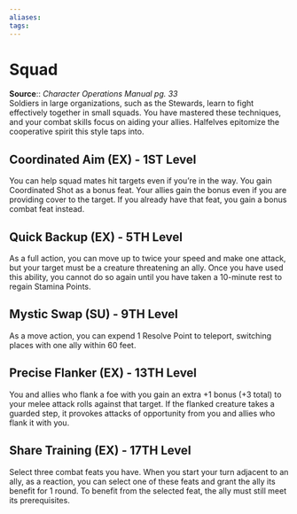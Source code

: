 ```yaml
---
aliases: 
tags: 
---
```


# Squad

**Source**:: _Character Operations Manual pg. 33_  
Soldiers in large organizations, such as the Stewards, learn to fight effectively together in small squads. You have mastered these techniques, and your combat skills focus on aiding your allies. Halfelves epitomize the cooperative spirit this style taps into.

## Coordinated Aim (EX) - 1ST Level

You can help squad mates hit targets even if you’re in the way. You gain Coordinated Shot as a bonus feat. Your allies gain the bonus even if you are providing cover to the target. If you already have that feat, you gain a bonus combat feat instead.  

## Quick Backup (EX) - 5TH Level

As a full action, you can move up to twice your speed and make one attack, but your target must be a creature threatening an ally. Once you have used this ability, you cannot do so again until you have taken a 10-minute rest to regain Stamina Points.  

## Mystic Swap (SU) - 9TH Level

As a move action, you can expend 1 Resolve Point to teleport, switching places with one ally within 60 feet.  

## Precise Flanker (EX) - 13TH Level

You and allies who flank a foe with you gain an extra +1 bonus (+3 total) to your melee attack rolls against that target. If the flanked creature takes a guarded step, it provokes attacks of opportunity from you and allies who flank it with you.  

## Share Training (EX) - 17TH Level

Select three combat feats you have. When you start your turn adjacent to an ally, as a reaction, you can select one of these feats and grant the ally its benefit for 1 round. To benefit from the selected feat, the ally must still meet its prerequisites.
